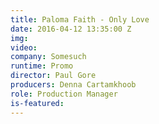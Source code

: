 ```yaml
---
title: Paloma Faith - Only Love
date: 2016-04-12 13:35:00 Z
img: 
video:
company: Somesuch
runtime: Promo
director: Paul Gore
producers: Denna Cartamkhoob
role: Production Manager
is-featured:
---
```


